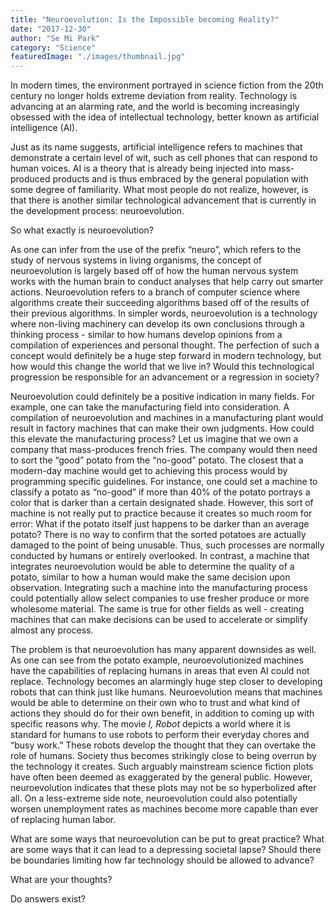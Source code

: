 ```yaml
---
title: "Neuroevolution: Is the Impossible becoming Reality?"
date: "2017-12-30"
author: "Se Mi Park"
category: "Science"
featuredImage: "./images/thumbnail.jpg"
---
```


In modern times, the environment portrayed in science fiction from the 20th century no longer holds extreme deviation from reality. Technology is advancing at an alarming rate, and the world is becoming increasingly obsessed with the idea of intellectual technology, better known as artificial intelligence (AI).

Just as its name suggests, artificial intelligence refers to machines that demonstrate a certain level of wit, such as cell phones that can respond to human voices. AI is a theory that is already being injected into mass-produced products and is thus embraced by the general population with some degree of familiarity. What most people do not realize, however, is that there is another similar technological advancement that is currently in the development process: neuroevolution.

So what exactly is neuroevolution?

As one can infer from the use of the prefix “neuro”, which refers to the study of nervous systems in living organisms, the concept of neuroevolution is largely based off of how the human nervous system works with the human brain to conduct analyses that help carry out smarter actions. Neuroevolution refers to a branch of computer science where algorithms create their succeeding algorithms based off of the results of their previous algorithms. In simpler words, neuroevolution is a technology where non-living machinery can develop its own conclusions through a thinking process - similar to how humans develop opinions from a compilation of experiences and personal thought. The perfection of such a concept would definitely be a huge step forward in modern technology, but how would this change the world that we live in? Would this technological progression be responsible for an advancement or a regression in society?

Neuroevolution could definitely be a positive indication in many fields. For example, one can take the manufacturing field into consideration. A compilation of neuroevolution and machines in a manufacturing plant would result in factory machines that can make their own judgments. How could this elevate the manufacturing process? Let us imagine that we own a company that mass-produces french fries. The company would then need to sort the “good” potato from the “no-good” potato. The closest that a modern-day machine would get to achieving this process would by programming specific guidelines. For instance, one could set a machine to classify a potato as “no-good” if more than 40% of the potato portrays a color that is darker than a certain designated shade. However, this sort of machine is not really put to practice because it creates so much room for error: What if the potato itself just happens to be darker than an average potato? There is no way to confirm that the sorted potatoes are actually damaged to the point of being unusable. Thus, such processes are normally conducted by humans or entirely overlooked. In contrast, a machine that integrates neuroevolution would be able to determine the quality of a potato, similar to how a human would make the same decision upon observation. Integrating such a machine into the manufacturing process could potentially allow select companies to use fresher produce or more wholesome material. The same is true for other fields as well - creating machines that can make decisions can be used to accelerate or simplify almost any process.

The problem is that neuroevolution has many apparent downsides as well. As one can see from the potato example, neuroevolutionized machines have the capabilities of replacing humans in areas that even AI could not replace. Technology becomes an alarmingly huge step closer to developing robots that can think just like humans. Neuroevolution means that machines would be able to determine on their own who to trust and what kind of actions they should do for their own benefit, in addition to coming up with specific reasons why. The movie _I, Robot_ depicts a world where it is standard for humans to use robots to perform their everyday chores and “busy work.” These robots develop the thought that they can overtake the role of humans. Society thus becomes strikingly close to being overrun by the technology it creates. Such arguably mainstream science fiction plots have often been deemed as exaggerated by the general public. However, neuroevolution indicates that these plots may not be so hyperbolized after all. On a less-extreme side note, neuroevolution could also potentially worsen unemployment rates as machines become more capable than ever of replacing human labor.

What are some ways that neuroevolution can be put to great practice? What are some ways that it can lead to a depressing societal lapse? Should there be boundaries limiting how far technology should be allowed to advance?

What are your thoughts?

Do answers exist?
